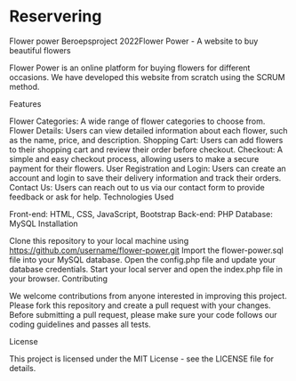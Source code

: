 # Reservering

Flower power Beroepsproject 2022Flower Power - A website to buy beautiful flowers

Flower Power is an online platform for buying flowers for different occasions. We have developed this website from scratch using the SCRUM method.

Features

Flower Categories: A wide range of flower categories to choose from.
Flower Details: Users can view detailed information about each flower, such as the name, price, and description.
Shopping Cart: Users can add flowers to their shopping cart and review their order before checkout.
Checkout: A simple and easy checkout process, allowing users to make a secure payment for their flowers.
User Registration and Login: Users can create an account and login to save their delivery information and track their orders.
Contact Us: Users can reach out to us via our contact form to provide feedback or ask for help.
Technologies Used

Front-end: HTML, CSS, JavaScript, Bootstrap
Back-end: PHP
Database: MySQL
Installation

Clone this repository to your local machine using https://github.com/username/flower-power.git
Import the flower-power.sql file into your MySQL database.
Open the config.php file and update your database credentials.
Start your local server and open the index.php file in your browser.
Contributing

We welcome contributions from anyone interested in improving this project. Please fork this repository and create a pull request with your changes. Before submitting a pull request, please make sure your code follows our coding guidelines and passes all tests.

License

This project is licensed under the MIT License - see the LICENSE file for details.
